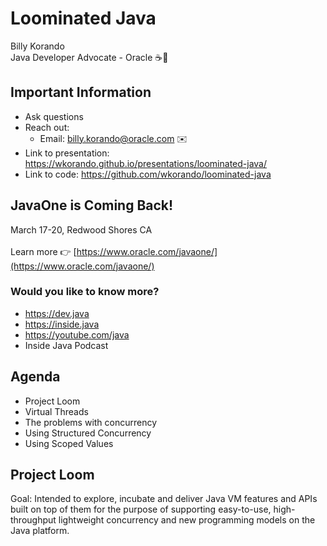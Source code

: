 # Loominated Java

Billy Korando 
<br/>
Java Developer Advocate - Oracle ☕️🥑
<br/>

>>

## Important Information

* Ask questions
* Reach out: 
    * Email: billy.korando@oracle.com ✉️
* Link to presentation: https://wkorando.github.io/presentations/loominated-java/
* Link to code: https://github.com/wkorando/loominated-java

>>

## JavaOne is Coming Back!

March 17-20, Redwood Shores CA<br/>
<br/>
Learn more 👉 [https://www.oracle.com/javaone/](https://www.oracle.com/javaone/)

>>

### Would you like to know more?

* https://dev.java
* https://inside.java
* https://youtube.com/java 
* Inside Java Podcast

>>

## Agenda
* Project Loom
* Virtual Threads
* The problems with concurrency
* Using Structured Concurrency
* Using Scoped Values

>>

## Project Loom

Goal: Intended to explore, incubate and deliver Java VM features and APIs built on top of them for the purpose of supporting easy-to-use, high-throughput lightweight concurrency and new programming models on the Java platform. 

